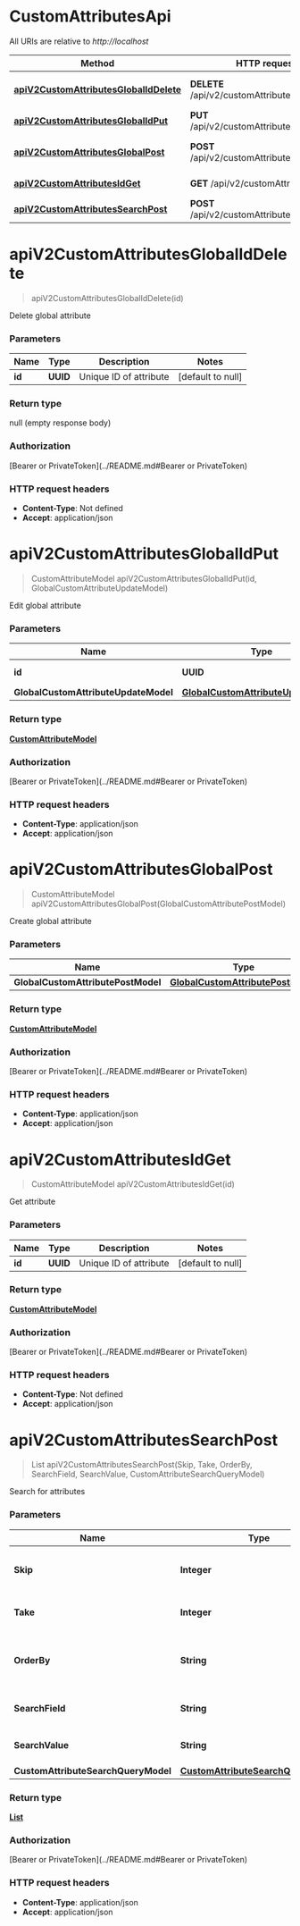 # CustomAttributesApi

All URIs are relative to *http://localhost*

| Method | HTTP request | Description |
|------------- | ------------- | -------------|
| [**apiV2CustomAttributesGlobalIdDelete**](CustomAttributesApi.md#apiV2CustomAttributesGlobalIdDelete) | **DELETE** /api/v2/customAttributes/global/{id} | Delete global attribute |
| [**apiV2CustomAttributesGlobalIdPut**](CustomAttributesApi.md#apiV2CustomAttributesGlobalIdPut) | **PUT** /api/v2/customAttributes/global/{id} | Edit global attribute |
| [**apiV2CustomAttributesGlobalPost**](CustomAttributesApi.md#apiV2CustomAttributesGlobalPost) | **POST** /api/v2/customAttributes/global | Create global attribute |
| [**apiV2CustomAttributesIdGet**](CustomAttributesApi.md#apiV2CustomAttributesIdGet) | **GET** /api/v2/customAttributes/{id} | Get attribute |
| [**apiV2CustomAttributesSearchPost**](CustomAttributesApi.md#apiV2CustomAttributesSearchPost) | **POST** /api/v2/customAttributes/search | Search for attributes |


<a name="apiV2CustomAttributesGlobalIdDelete"></a>
# **apiV2CustomAttributesGlobalIdDelete**
> apiV2CustomAttributesGlobalIdDelete(id)

Delete global attribute

### Parameters

|Name | Type | Description  | Notes |
|------------- | ------------- | ------------- | -------------|
| **id** | **UUID**| Unique ID of attribute | [default to null] |

### Return type

null (empty response body)

### Authorization

[Bearer or PrivateToken](../README.md#Bearer or PrivateToken)

### HTTP request headers

- **Content-Type**: Not defined
- **Accept**: application/json

<a name="apiV2CustomAttributesGlobalIdPut"></a>
# **apiV2CustomAttributesGlobalIdPut**
> CustomAttributeModel apiV2CustomAttributesGlobalIdPut(id, GlobalCustomAttributeUpdateModel)

Edit global attribute

### Parameters

|Name | Type | Description  | Notes |
|------------- | ------------- | ------------- | -------------|
| **id** | **UUID**| Unique ID of attribute | [default to null] |
| **GlobalCustomAttributeUpdateModel** | [**GlobalCustomAttributeUpdateModel**](../Models/GlobalCustomAttributeUpdateModel.md)|  | [optional] |

### Return type

[**CustomAttributeModel**](../Models/CustomAttributeModel.md)

### Authorization

[Bearer or PrivateToken](../README.md#Bearer or PrivateToken)

### HTTP request headers

- **Content-Type**: application/json
- **Accept**: application/json

<a name="apiV2CustomAttributesGlobalPost"></a>
# **apiV2CustomAttributesGlobalPost**
> CustomAttributeModel apiV2CustomAttributesGlobalPost(GlobalCustomAttributePostModel)

Create global attribute

### Parameters

|Name | Type | Description  | Notes |
|------------- | ------------- | ------------- | -------------|
| **GlobalCustomAttributePostModel** | [**GlobalCustomAttributePostModel**](../Models/GlobalCustomAttributePostModel.md)|  | [optional] |

### Return type

[**CustomAttributeModel**](../Models/CustomAttributeModel.md)

### Authorization

[Bearer or PrivateToken](../README.md#Bearer or PrivateToken)

### HTTP request headers

- **Content-Type**: application/json
- **Accept**: application/json

<a name="apiV2CustomAttributesIdGet"></a>
# **apiV2CustomAttributesIdGet**
> CustomAttributeModel apiV2CustomAttributesIdGet(id)

Get attribute

### Parameters

|Name | Type | Description  | Notes |
|------------- | ------------- | ------------- | -------------|
| **id** | **UUID**| Unique ID of attribute | [default to null] |

### Return type

[**CustomAttributeModel**](../Models/CustomAttributeModel.md)

### Authorization

[Bearer or PrivateToken](../README.md#Bearer or PrivateToken)

### HTTP request headers

- **Content-Type**: Not defined
- **Accept**: application/json

<a name="apiV2CustomAttributesSearchPost"></a>
# **apiV2CustomAttributesSearchPost**
> List apiV2CustomAttributesSearchPost(Skip, Take, OrderBy, SearchField, SearchValue, CustomAttributeSearchQueryModel)

Search for attributes

### Parameters

|Name | Type | Description  | Notes |
|------------- | ------------- | ------------- | -------------|
| **Skip** | **Integer**| Amount of items to be skipped (offset) | [optional] [default to null] |
| **Take** | **Integer**| Amount of items to be taken (limit) | [optional] [default to null] |
| **OrderBy** | **String**| SQL-like  ORDER BY statement (column1 ASC|DESC , column2 ASC|DESC) | [optional] [default to null] |
| **SearchField** | **String**| Property name for searching | [optional] [default to null] |
| **SearchValue** | **String**| Value for searching | [optional] [default to null] |
| **CustomAttributeSearchQueryModel** | [**CustomAttributeSearchQueryModel**](../Models/CustomAttributeSearchQueryModel.md)|  | [optional] |

### Return type

[**List**](../Models/CustomAttributeModel.md)

### Authorization

[Bearer or PrivateToken](../README.md#Bearer or PrivateToken)

### HTTP request headers

- **Content-Type**: application/json
- **Accept**: application/json

